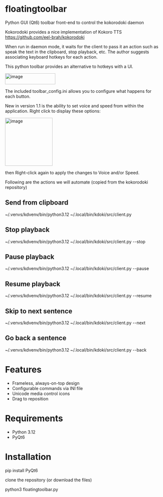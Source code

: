 # floatingtoolbar
Python GUI (Qt6) toolbar front-end to control the kokorodoki daemon

Kokorodoki provides a nice implementation of Kokoro TTS
https://github.com/eel-brah/kokorodoki 

When run in daemon mode, it waits for the client to pass it an action such as speak the text in the clipboard, stop playback, etc. The author suggests associating keyboard hotkeys for each action.

This python toolbar provides an alternative to hotkeys with a UI.

<img width="165" height="36" alt="image" src="https://github.com/user-attachments/assets/9364ea53-3a23-4ad2-a27e-64aeffaaf15e" />

The included toolbar_config.ini allows you to configure what happens for each button.

New in version 1.1 is the ability to set voice and speed from within the application. Right click to display these options:

<img width="156" height="157" alt="image" src="https://github.com/user-attachments/assets/646d281a-351f-4590-84e0-b04cf3a2de41" />

then Right-click again to apply the changes to Voice and/or Speed.

Following are the actions we will automate (copied from the kokorodoki repository)

## Send from clipboard
~/.venvs/kdvenv/bin/python3.12 ~/.local/bin/kdoki/src/client.py

## Stop playback 
~/.venvs/kdvenv/bin/python3.12 ~/.local/bin/kdoki/src/client.py --stop

## Pause playback
~/.venvs/kdvenv/bin/python3.12 ~/.local/bin/kdoki/src/client.py --pause

## Resume playback
~/.venvs/kdvenv/bin/python3.12 ~/.local/bin/kdoki/src/client.py --resume

## Skip to next sentence
~/.venvs/kdvenv/bin/python3.12 ~/.local/bin/kdoki/src/client.py --next

## Go back a sentence
~/.venvs/kdvenv/bin/python3.12 ~/.local/bin/kdoki/src/client.py --back

# Features
- Frameless, always-on-top design
- Configurable commands via INI file
- Unicode media control icons
- Drag to reposition

# Requirements
- Python 3.12
- PyQt6

# Installation

pip install PyQt6

clone the repository (or download the files)

python3 floatingtoolbar.py
